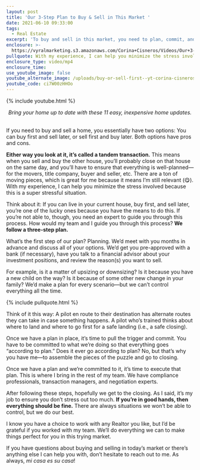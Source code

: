 ```yaml
---
layout: post
title: 'Our 3-Step Plan to Buy & Sell in This Market '
date: 2021-06-10 09:33:00
tags:
  - Real Estate
excerpt: 'To buy and sell in this market, you need to plan, commit, and execute. '
enclosure: >-
  https://vyralmarketing.s3.amazonaws.com/Corina+Cisneros/Videos/Our+3-Step+Plan+to+Buy+%26+Sell+in+This+Market.mp4
pullquote: With my experience, I can help you minimize the stress involved.
enclosure_type: video/mp4
enclosure_time:
use_youtube_image: false
youtube_alternate_image: /uploads/buy-or-sell-first--yt-corina-cisneros-ss.jpg
youtube_code: ci7W00zHHOo
---
```

{% include youtube.html %}

<center><em>Bring your home up to date with these 11 easy, inexpensive home updates.</em></center>

<center>&nbsp;</center>

If you need to buy and sell a home, you essentially have two options: You can buy first and sell later, or sell first and buy later. Both options have pros and cons.&nbsp;

**Either way you look at it, it’s called a tandem transaction.** This means when you sell and buy the other house, you’ll probably close on that house on the same day, and you’ll have to ensure that everything is well-planned—for the movers, title company, buyer and seller, etc. There are a ton of moving pieces, which is great for me because it means I’m still relevant (😋). With my experience, I can help you minimize the stress involved because this is a super stressful situation.&nbsp;

Think about it: If you can live in your current house, buy first, and sell later, you’re one of the lucky ones because you have the means to do this. If you’re not able to, though, you need an expert to guide you through this process. How would my team and I guide you through this process? **We follow a three-step plan.**

What’s the first step of our plan? Planning. We’d meet with you months in advance and discuss all of your options. We’d get you pre-approved with a bank (if necessary), have you talk to a financial advisor about your investment positions, and review the reason(s) you want to sell.&nbsp;

For example, is it a matter of upsizing or downsizing? Is it because you have a new child on the way? Is it because of some other new change in your family? We’d make a plan for every scenario—but we can’t control everything all the time.&nbsp;

{% include pullquote.html %}

Think of it this way: A pilot en route to their destination has alternate routes they can take in case something happens. A pilot who’s trained thinks about where to land and where to go first for a safe landing (i.e., a safe closing).&nbsp;

Once we have a plan in place, it’s time to pull the trigger and commit. You have to be committed to what we’re doing so that everything goes “according to plan.” Does it ever go according to plan? No, but that’s why you have me—to assemble the pieces of the puzzle and go to closing.&nbsp;

Once we have a plan and we’re committed to it, it’s time to execute that plan. This is where I bring in the rest of my team. We have compliance professionals, transaction managers, and negotiation experts.

After following these steps, hopefully we get to the closing. As I said, it’s my job to ensure you don’t stress out too much. **If you’re in good hands, then everything should be fine.** There are always situations we won’t be able to control, but we do our best.&nbsp;

I know you have a choice to work with any Realtor you like, but I’d be grateful if you worked with my team. We’ll do everything we can to make things perfect for you in this trying market.&nbsp;

If you have questions about buying and selling in today’s market or there’s anything else I can help you with, don’t hesitate to reach out to me. As always, *mi casa es su casa*\!

&nbsp;
